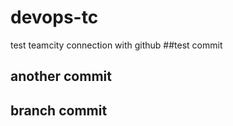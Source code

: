 # devops-tc
test teamcity connection with github
##test commit 
## another commit 
## branch commit
